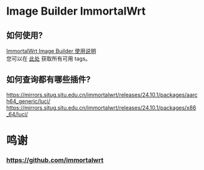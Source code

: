 # Image Builder ImmortalWrt
## 如何使用?
[ImmortalWrt Image Builder 使用说明](https://github.com/1715173329/blog/issues/8) <br>
您可以在 [此处](https://hub.docker.com/r/immortalwrt/imagebuilder/tags) 获取所有可用 tags。
## 如何查询都有哪些插件?
https://mirrors.sjtug.sjtu.edu.cn/immortalwrt/releases/24.10.1/packages/aarch64_generic/luci/ <br>
https://mirrors.sjtug.sjtu.edu.cn/immortalwrt/releases/24.10.1/packages/x86_64/luci/ 

# 鸣谢
### https://github.com/immortalwrt
